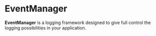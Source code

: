 # EventManager

**EventManager** is a logging framework designed to give full control the logging possibilities in your application.
